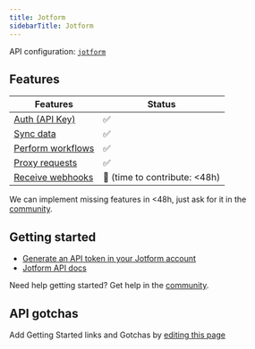 ```yaml
---
title: Jotform
sidebarTitle: Jotform
---
```


API configuration: [`jotform`](https://terapi.dev/providers.yaml)

## Features

| Features | Status |
| - | - |
| [Auth (API Key)](/integrate/guides/authorize-an-api) | ✅ |
| [Sync data](https://terapi.gitbook.io/terapi-api-explorer/integrate/guides/sync-data-from-an-api) | ✅ |
| [Perform workflows](https://terapi.gitbook.io/terapi-api-explorer/integrate/guides/perform-workflows-with-an-api) | ✅ |
| [Proxy requests](https://terapi.gitbook.io/terapi-api-explorer/integrate/guides/proxy-requests-to-an-api) | ✅ |
| [Receive webhooks](https://terapi.gitbook.io/terapi-api-explorer/integrate/guides/receive-webhooks-from-an-api) | 🚫 (time to contribute: &lt;48h) |

We can implement missing features in &lt;48h, just ask for it in the [community](https://terapi.dev/slack).

## Getting started

-   [Generate an API token in your Jotform account](https://www.jotform.com/myaccount/api)
-   [Jotform API docs](https://api.jotform.com/docs/#overview)

Need help getting started? Get help in the [community](https://terapi.dev/slack).

## API gotchas

Add Getting Started links and Gotchas by [editing this page]()

